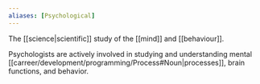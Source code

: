 ```yaml
---
aliases: [Psychological]
---
```


The [[science|scientific]] study of the [[mind]] and [[behaviour]].

Psychologists are actively involved in studying and understanding mental [[carreer/development/programming/Process#Noun|processes]], brain functions, and behavior.